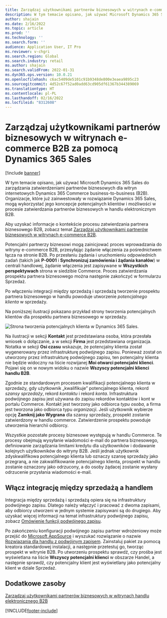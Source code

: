 ```yaml
---
title: Zarządzaj użytkownikami partnerów biznesowych w witrynach e-commerce B2B za pomocą Dynamics 365 Sales
description: W tym temacie opisano, jak używać Microsoft Dynamics 365 Sales do zarządzania zatwierdzeniami partnerów biznesowych dla witryn internetowych Dynamics 365 Commerce business-to-business (B2B).
author: shajain
ms.date: 2/16/2022
ms.topic: article
ms.prod: ''
ms.technology: ''
ms.search.form: ''
audience: Application User, IT Pro
ms.reviewer: v-chgri
ms.search.region: Global
ms.search.industry: retail
ms.author: shajain
ms.search.validFrom: 2022-01-31
ms.dyn365.ops.version: 10.0.21
ms.openlocfilehash: c6ac5409de5101c91b9348de800e3eaea9895c23
ms.sourcegitcommit: 4d52c67f52ad0add63cd905df61367b344389069
ms.translationtype: HT
ms.contentlocale: pl-PL
ms.lasthandoff: 02/16/2022
ms.locfileid: "8312608"
---
```

# <a name="manage-business-partner-users-on-b2b-e-commerce-websites-using-dynamics-365-sales"></a>Zarządzaj użytkownikami partnerów biznesowych w witrynach e-commerce B2B za pomocą Dynamics 365 Sales

[!include [banner](../../includes/banner.md)]

W tym temacie opisano, jak używać Microsoft Dynamics 365 Sales do zarządzania zatwierdzeniami partnerów biznesowych dla witryn internetowych Dynamics 365 Commerce business-to-business (B2B). Organizacje, które już zainwestowały w rozwiązanie Dynamics 365 Sales, mogą wykorzystać jego koncepcje potencjalnych klientów i możliwości w procesie zatwierdzania partnerów biznesowych w handlu elektronicznym B2B.

Aby uzyskać informacje o kontekście procesu zatwierdzania partnera biznesowego B2B, zobacz temat [Zarządzaj użytkownikami partnerów biznesowych w witrynach e-commerce B2B](manage-b2b-users.md).

Potencjalni partnerzy biznesowi mogą zainicjować proces wprowadzania do witryny e-commerce B2B, przesyłając żądanie włączenia za pośrednictwem łącza na stronie B2B. Po przesłaniu żądania i uruchomieniu odpowiednich zadań (takich jak **P-0001** i **Synchronizuj zamówienia i żądania kanałów**) w centrali handlowej, żądanie włączenia jest zapisywane w **Wszystkich perspektywach** strona w siedzibie Commerce. Proces zatwierdzania prospektu partnera biznesowego można następnie zakończyć w formularzu Sprzedaż.

Po włączeniu integracji między sprzedażą i sprzedażą tworzenie prospektu partnera biznesowego w handlu powoduje utworzenie *potencjalnego klienta* w sprzedaży.

Na poniższej ilustracji pokazano przykład strony tworzenia potencjalnych klientów dla prospektu partnera biznesowego w sprzedaży.

![Strona tworzenia potencjalnych klienta w Dynamics 365 Sales.](../media/LeadInSales.png)

Na ilustracji w sekcji **Kontakt** jest przedstawiana osoba, która przesłała wniosek o dołączanie, a w sekcji **Firma** jest przedstawiana organizacja. Notatka w sekcji **Osi czasu** wskazuje, że potencjalny klienta został wygenerowany przez infrastrukturę podwójnego zapisu. Ponieważ został on utworzony przez infrastrukturę podwójnego zapisu, ten potencjalny klienta nie będzie widoczny na liście rozwijanej **Moi otwarci potencjalni klienci**. Pojawi się on w nowym widoku o nazwie **Wszyscy potencjalni klienci handlu B2B**.

Zgodnie ze standardowym procesem kwalifikacji potencjalnego klienta w sprzedaży, gdy użytkownik „kwalifikuje” potencjalnego klienta, rekord *szansy sprzedaży*, rekord *kontaktu* i rekord *konta*. Infrastruktura podwójnego zapisu jest używana do zapisu rekordów kontaktów i kont w portalu Commerce. Kontakt jest tworzony jako odbiorca *typu osoba*, a firma jest tworzona jako odbiorca typu *organizacji*. Jeśli użytkownik wybierze opcję **Zamknij jako Wygrana** dla szansy sprzedaży, prospekt zostanie zatwierdzony w handlu commerce. Zatwierdzenie prospektu powoduje utworzenia hierarchii odbiorcy.

Wszystkie pozostałe procesy biznesowe występują w handlu Commerce. Te procesy obejmują wysyłanie wiadomości e-mail do partnera biznesowego, definiowanie zarządzania limitami kredytu dla użytkowników i dodawanie kolejnych użytkowników do witryny B2B. Jeśli jednak użytkownik zdyskwalifikowa potencjalnego klienta lub oznaczy szansę sprzedaży jako przegraną, a nie zakwalifikowanie potencjalnego klienta, prospekt w handlu zostanie oznaczony jako odrzucony, a do osoby żądacej zostanie wysłany odrzucenie przysłania wiadomości e-mail.

## <a name="enable-integration-between-sales-and-commerce"></a>Włącz integrację między sprzedażą a handlem

Integracja między sprzedażą i sprzedażą opiera się na infrastruktury podwójnego zapisu. Dlatego należy włączyć i pracować z dwoma zapisami, aby odbiorcy utworzeni w jednym systemie zapisywani są do drugiego. Aby uzyskać więcej informacji na temat infrastruktury podwójnego zapisu, zobacz [Omówienie funkcji podwójnego zapisu](/dynamics365/fin-ops-core/dev-itpro/data-entities/dual-write/dual-write-overview).

Po zakończeniu konfiguracji podwójnego zapisu partner wdrożeniowy może przejść do [Microsoft AppSource](https://appsource.microsoft.com/) i wyszukać rozwiązanie o nazwie [Rozwiązania dla handlu z podwójnym zapisem](https://partner.microsoft.com/dashboard/commercial-marketplace/offers/7ca1d8c9-dc79-4cb7-a82e-8dc96a25acca/overview). Zainstaluj pakiet za pomocą kreatora standardowej instalacji, a następnie przetestuj go, tworząc prospekt w witrynie B2B. Po utworzeniu prospektu sprawdź, czy prośba jest wyświetlana na liście **Wszyscy potencjalni klienci** w obszarze Handel, a następnie sprawdź, czy potencjalny klient jest wyświetlany jako potencjalny klient w dziale Sprzedaż.

## <a name="additional-resources"></a>Dodatkowe zasoby

[Zarządzaj użytkownikami partnerów biznesowych w witrynach handlu elektronicznego B2B](manage-b2b-users.md)

[!INCLUDE[footer-include](../../includes/footer-banner.md)]
